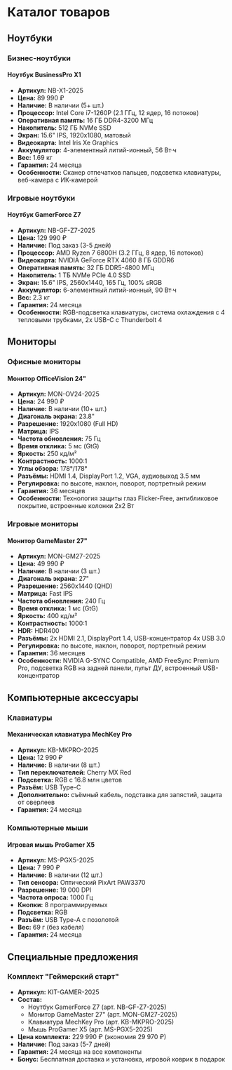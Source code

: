 # Каталог товаров

## Ноутбуки

### Бизнес-ноутбуки

#### Ноутбук BusinessPro X1
- **Артикул:** NB-X1-2025
- **Цена:** 89 990 ₽
- **Наличие:** В наличии (5+ шт.)
- **Процессор:** Intel Core i7-1260P (2.1 ГГц, 12 ядер, 16 потоков)
- **Оперативная память:** 16 ГБ DDR4-3200 МГц
- **Накопитель:** 512 ГБ NVMe SSD
- **Экран:** 15.6" IPS, 1920x1080, матовый
- **Видеокарта:** Intel Iris Xe Graphics
- **Аккумулятор:** 4-элементный литий-ионный, 56 Вт·ч
- **Вес:** 1.69 кг
- **Гарантия:** 24 месяца
- **Особенности:** Сканер отпечатков пальцев, подсветка клавиатуры, веб-камера с ИК-камерой

### Игровые ноутбуки

#### Ноутбук GamerForce Z7
- **Артикул:** NB-GF-Z7-2025
- **Цена:** 129 990 ₽
- **Наличие:** Под заказ (3-5 дней)
- **Процессор:** AMD Ryzen 7 6800H (3.2 ГГц, 8 ядер, 16 потоков)
- **Видеокарта:** NVIDIA GeForce RTX 4060 8 ГБ GDDR6
- **Оперативная память:** 32 ГБ DDR5-4800 МГц
- **Накопитель:** 1 ТБ NVMe PCIe 4.0 SSD
- **Экран:** 15.6" IPS, 2560x1440, 165 Гц, 100% sRGB
- **Аккумулятор:** 6-элементный литий-ионный, 90 Вт·ч
- **Вес:** 2.3 кг
- **Гарантия:** 24 месяца
- **Особенности:** RGB-подсветка клавиатуры, система охлаждения с 4 тепловыми трубками, 2x USB-C с Thunderbolt 4

## Мониторы

### Офисные мониторы

#### Монитор OfficeVision 24"
- **Артикул:** MON-OV24-2025
- **Цена:** 24 990 ₽
- **Наличие:** В наличии (10+ шт.)
- **Диагональ экрана:** 23.8"
- **Разрешение:** 1920x1080 (Full HD)
- **Матрица:** IPS
- **Частота обновления:** 75 Гц
- **Время отклика:** 5 мс (GtG)
- **Яркость:** 250 кд/м²
- **Контрастность:** 1000:1
- **Углы обзора:** 178°/178°
- **Разъёмы:** HDMI 1.4, DisplayPort 1.2, VGA, аудиовыход 3.5 мм
- **Регулировка:** по высоте, наклон, поворот, портретный режим
- **Гарантия:** 36 месяцев
- **Особенности:** Технология защиты глаз Flicker-Free, антибликовое покрытие, встроенные колонки 2x2 Вт

### Игровые мониторы

#### Монитор GameMaster 27"
- **Артикул:** MON-GM27-2025
- **Цена:** 49 990 ₽
- **Наличие:** В наличии (3 шт.)
- **Диагональ экрана:** 27"
- **Разрешение:** 2560x1440 (QHD)
- **Матрица:** Fast IPS
- **Частота обновления:** 240 Гц
- **Время отклика:** 1 мс (GtG)
- **Яркость:** 400 кд/м²
- **Контрастность:** 1000:1
- **HDR:** HDR400
- **Разъёмы:** 2x HDMI 2.1, DisplayPort 1.4, USB-концентратор 4x USB 3.0
- **Регулировка:** по высоте, наклон, поворот, портретный режим
- **Гарантия:** 36 месяцев
- **Особенности:** NVIDIA G-SYNC Compatible, AMD FreeSync Premium Pro, подсветка RGB на задней панели, пульт ДУ, встроенный USB-концентратор

## Компьютерные аксессуары

### Клавиатуры

#### Механическая клавиатура MechKey Pro
- **Артикул:** KB-MKPRO-2025
- **Цена:** 12 990 ₽
- **Наличие:** В наличии (8 шт.)
- **Тип переключателей:** Cherry MX Red
- **Подсветка:** RGB с 16.8 млн цветов
- **Разъём:** USB Type-C
- **Дополнительно:** съёмный кабель, подставка для запястий, защита от оверлеев
- **Гарантия:** 24 месяца

### Компьютерные мыши

#### Игровая мышь ProGamer X5
- **Артикул:** MS-PGX5-2025
- **Цена:** 7 990 ₽
- **Наличие:** В наличии (12 шт.)
- **Тип сенсора:** Оптический PixArt PAW3370
- **Разрешение:** 19 000 DPI
- **Частота опроса:** 1000 Гц
- **Кнопки:** 8 программируемых
- **Подсветка:** RGB
- **Разъём:** USB Type-A с позолотой
- **Вес:** 69 г (без кабеля)
- **Гарантия:** 24 месяца

## Специальные предложения

### Комплект "Геймерский старт"
- **Артикул:** KIT-GAMER-2025
- **Состав:**
  - Ноутбук GamerForce Z7 (арт. NB-GF-Z7-2025)
  - Монитор GameMaster 27" (арт. MON-GM27-2025)
  - Клавиатура MechKey Pro (арт. KB-MKPRO-2025)
  - Мышь ProGamer X5 (арт. MS-PGX5-2025)
- **Цена комплекта:** 229 990 ₽ (экономия 29 970 ₽)
- **Наличие:** Под заказ (5-7 дней)
- **Гарантия:** 24 месяца на все компоненты
- **Бонус:** Бесплатная доставка и установка, игровой коврик в подарок
